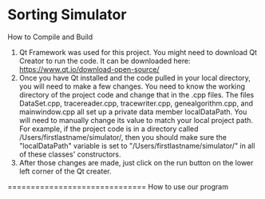 Sorting Simulator
==========================
How to Compile and Build
1. Qt Framework was used for this project. You might need to download Qt Creator to run the code. It can be downloaded here: https://www.qt.io/download-open-source/
2. Once you have Qt installed and the code pulled in your local directory, you will need to make a few changes. You need to know the working directory of the project code and change that in the .cpp files. The files DataSet.cpp, tracereader.cpp, tracewriter.cpp, genealgorithm.cpp, and mainwindow.cpp all set up a private data member localDataPath. You will need to manually change its value to match your local project path. For example, if the project code is in a directory called /Users/firstlastname/simulator/, then you should make sure the "localDataPath" variable is set to "/Users/firstlastname/simulator/" in all of these classes' constructors.
3. After those changes are made, just click on the run button on the lower left corner of the Qt creater.


==============================
How to use our program
